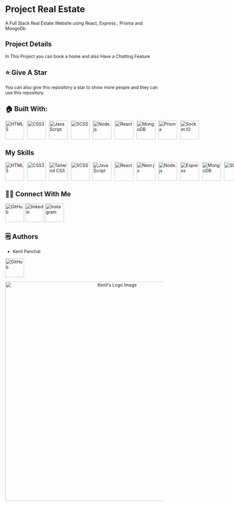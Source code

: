 <link rel="stylesheet" type='text/css' href="https://cdn.jsdelivr.net/gh/devicons/devicon@latest/devicon.min.css" />

# Project Real Estate
A Full Stack Real Estate Website using React, Express , Prisma and MongoDb

## Project Details 
In This Project you can book a home and also Have a Chatting Feature 

## :star: Give A Star

You can also give this repository a star to show more people and they can use this repository.


## 🏠 Built With:

<div style="display: flex; gap: 10px;">
  <img src="https://cdn.jsdelivr.net/npm/devicon@2.15.1/icons/html5/html5-original.svg" width="60" height="60" alt="HTML5"/>
  <img src="https://cdn.jsdelivr.net/npm/devicon@2.15.1/icons/css3/css3-original.svg" width="60" height="60" alt="CSS3"/>
  <img src="https://cdn.jsdelivr.net/npm/devicon@2.15.1/icons/javascript/javascript-original.svg" width="60" height="60" alt="JavaScript"/>
  <img src="https://cdn.jsdelivr.net/npm/devicon@2.15.1/icons/sass/sass-original.svg" width="60" height="60" alt="SCSS"/>
  <img src="https://cdn.jsdelivr.net/npm/devicon@2.15.1/icons/nodejs/nodejs-original.svg" width="60" height="60" alt="Node.js"/>
  <img src="https://cdn.jsdelivr.net/npm/devicon@2.15.1/icons/react/react-original.svg" width="60" height="60" alt="React"/>
  <img src="https://cdn.jsdelivr.net/npm/devicon@2.15.1/icons/mongodb/mongodb-original.svg" width="60" height="60" alt="MongoDB"/>
  <img src="https://cdn.jsdelivr.net/gh/devicons/devicon@latest/icons/prisma/prisma-original.svg" width="60" height="60" alt="Prisma"/>
  <img src="https://cdn.jsdelivr.net/npm/devicon@2.15.1/icons/socketio/socketio-original.svg" width="60" height="60" alt="Socket.IO"/>
</div>

## My Skills

<div style="display: flex; gap: 10px;">
  <img src="https://cdn.jsdelivr.net/npm/devicon@2.15.1/icons/html5/html5-original.svg" width="60" height="60" alt="HTML5"/>
  <img src="https://cdn.jsdelivr.net/npm/devicon@2.15.1/icons/css3/css3-original.svg" width="60" height="60" alt="CSS3"/>
  <img src="https://cdn.jsdelivr.net/npm/devicon@2.15.1/icons/tailwindcss/tailwindcss-plain.svg" width="60" height="60" alt="Tailwind CSS"/>
  <img src="https://cdn.jsdelivr.net/npm/devicon@2.15.1/icons/sass/sass-original.svg" width="60" height="60" alt="SCSS"/>
  <img src="https://cdn.jsdelivr.net/npm/devicon@2.15.1/icons/javascript/javascript-original.svg" width="60" height="60" alt="JavaScript"/>
  <img src="https://cdn.jsdelivr.net/npm/devicon@2.15.1/icons/react/react-original.svg" width="60" height="60" alt="React"/>
  <img src="https://cdn.jsdelivr.net/npm/devicon@2.15.1/icons/nextjs/nextjs-original.svg" width="60" height="60" alt="Next.js"/>
  <img src="https://cdn.jsdelivr.net/npm/devicon@2.15.1/icons/nodejs/nodejs-original.svg" width="60" height="60" alt="Node.js"/>
  <img src="https://cdn.jsdelivr.net/npm/devicon@2.15.1/icons/express/express-original.svg" width="60" height="60" alt="Express"/>
  <img src="https://cdn.jsdelivr.net/npm/devicon@2.15.1/icons/mongodb/mongodb-original.svg" width="60" height="60" alt="MongoDB"/>
  <img src="https://cdn.jsdelivr.net/npm/devicon@2.15.1/icons/mysql/mysql-original.svg" width="60" height="60" alt="SQL"/>
  <img src="https://cdn.jsdelivr.net/gh/devicons/devicon@latest/icons/prisma/prisma-original.svg" width="60" height="60" alt="Prisma"/>
</div>

## 🙋‍♂️ Connect With Me

[<img src="https://cdn.jsdelivr.net/npm/devicon@2.15.1/icons/github/github-original.svg" width="60" height="60" alt="GitHub" />](https://github.com/Kenil11)
[<img src="https://cdn.jsdelivr.net/gh/devicons/devicon@latest/icons/linkedin/linkedin-plain.svg" width="60" height="60" alt="linkedin"  />](https://www.linkedin.com/in/kenil-panchal-220066253/)
[<img src="https://skillicons.dev/icons?i=instagram" width="60" height="60" alt="Instagram" />](https://www.instagram.com/kenil2205/)&nbsp;


## 🗒️ Authors
- Kenil Panchal

<p align="left">
    <a href="https://github.com/Kenil11">
      <img src="https://cdn.jsdelivr.net/npm/devicon@2.15.1/icons/github/github-original.svg" width="60" height="60" alt="GitHub" />
    </a>
</p>

<p align="center">
  <img src="https://res.cloudinary.com/di6bxoes0/image/upload/v1742032837/txqjv0uxwb64h3lrhywc.webp" alt="Kenil's Logo Image" width="700"/>
</p>
